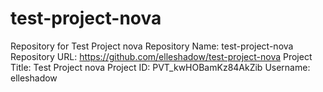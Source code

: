 # test-project-nova
Repository for Test Project nova
Repository Name: test-project-nova
Repository URL: https://github.com/elleshadow/test-project-nova
Project Title: Test Project nova
Project ID: PVT_kwHOBamKz84AkZib
Username: elleshadow
